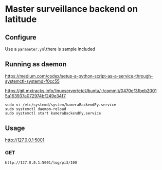 # Master surveillance backend on latitude

## Configure

Use a `parameter.yml`there is sample included

## Running as daemon

https://medium.com/codex/setup-a-python-script-as-a-service-through-systemctl-systemd-f0cc55

https://git.mxtracks.info/linuxserver/etcUbuntu/-/commit/0470cf3fbeb20015a163937a072974bf249e34f7
```
sudo vi /etc/systemd/system/kameraBackendPy.service
sudo systemctl daemon-reload
sudo systemctl start kameraBackendPy.service
```

## Usage

http://127.0.0.1:5001

### GET

`http://127.0.0.1:5001/log/pi3/100`
